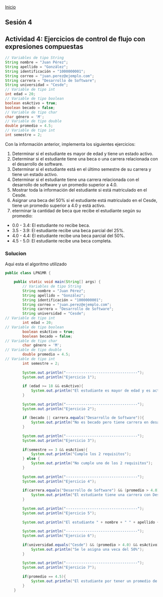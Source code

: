 <!-- No borrar o modificar -->
[Inicio](./index.md)

## Sesión 4

## Actividad 4: Ejercicios de control de flujo con expresiones compuestas

```java
// Variables de tipo String
String nombre = "Juan Pérez";
String apellido = "González";
String identificación = "1000000001";
String correo = "juan.perez@ejemplo.com";
String carrera = "Desarrollo de Software";
String universidad = "Cesde";
// Variable de tipo int
int edad = 20;
// Variable de tipo boolean
boolean esActivo = true;
boolean becado = false;
// Variable de tipo char
char género = 'M';
// Variable de tipo double
double promedio = 4.5;
// Variable de tipo int
int semestre = 2;
```

Con la información anterior, implementa los siguientes ejercicios:

1. Determinar si el estudiante es mayor de edad y tiene un estado activo.
2. Determinar si el estudiante tiene una beca o una carrera relacionada con el desarrollo de software.
3. Determinar si el estudiante está en el último semestre de su carrera y tiene un estado activo.
4. Determinar si el estudiante tiene una carrera relacionada con el desarrollo de software y un promedio superior a 4.0.
5. Mostrar toda la información del estudiante si está matriculado en el Cesde.
6. Asignar una beca del 50% si el estudiante está matriculado en el Cesde, tiene un promedio superior a 4.0 y está activo.
7. eterminar la cantidad de beca que recibe el estudiante según su promedio:

- 0.0 - 3.4: El estudiante no recibe beca.
- 3.5 - 3.9: El estudiante recibe una beca parcial del 25%.
- 4.0 - 4.4: El estudiante recibe una beca parcial del 50%.
- 4.5 - 5.0: El estudiante recibe una beca completa.

### Solucion

Aqui esta el algoritmo utilizado

```java
public class LPN1MR {

    public static void main(String[] args) {
        // Variables de tipo String
        String nombre = "Juan Pérez";
        String apellido = "González";
        String identificación = "1000000001";
        String correo = "juan.perez@ejemplo.com";
        String carrera = "Desarrollo de Software";
        String universidad = "Cesde";
// Variable de tipo int
        int edad = 20;
// Variable de tipo boolean
        boolean esActivo = true;
        boolean becado = false;
// Variable de tipo char
        char género = 'M';
// Variable de tipo double
        double promedio = 4.5;
// Variable de tipo int
        int semestre = 2;
        
        System.out.println("---------------------------------");
        System.out.println("Ejercicio 1");
        
        if (edad >= 18 && esActivo){
            System.out.println("El estudiante es mayor de edad y es activo");
        } 
        
        System.out.println("---------------------------------");
        System.out.println("Ejercicio 2");
        
        if (becado || carrera.equals("Desarrollo de Software")){
            System.out.println("No es becado pero tiene carrera en desarrollo de Software");
        }
        
        System.out.println("---------------------------------");
        System.out.println("Ejercicio 3");
        
        if(semestre == 3 && esActivo){
            System.out.println("Cumple los 2 requisitos");
        } else {
            System.out.println("No cumple uno de los 2 requisitos");
        }
        
        System.out.println("---------------------------------");
        System.out.println("Ejercicio 4");
        
        if(carrera.equals("Desarrollo de Software") && (promedio > 4.0)){
            System.out.println("El estudiante tiene una carrera con Desarrollo y tiene un promedio superior a 4.0");
        }
        
        System.out.println("---------------------------------");
        System.out.println("Ejercicio 5");
        
        System.out.println("El estudiante " + nombre + " " + apellido + " Con numero de identificación " + identificación + ", Su corre es" + correo + "matriculado en la carrera " + carrera + " e inscrito en la universidad" + universidad);
        
        System.out.println("---------------------------------");
        System.out.println("Ejercicio 6");
        
        if(universidad.equals("Cesde") && (promedio > 4.0) && esActivo){
            System.out.println("Se le asigna una veca del 50%");
        }
        
        System.out.println("---------------------------------");
        System.out.println("Ejercicio 7");
        
        if(promedio == 4.5){
            System.out.println("El estudiante por tener un promedio de 4.5, recibe una beca completa");
        }
    }
```





